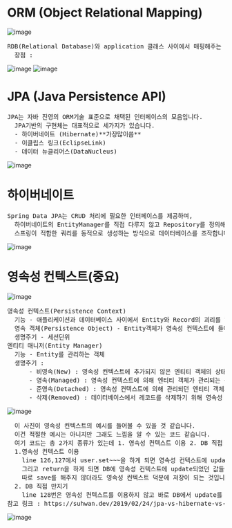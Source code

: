 # ORM (Object Relational Mapping)
![image](https://github.com/SeungGwan123/SpringBoot/assets/123438749/fbbfd442-0d83-4395-a859-c206d2dbaae0)

<pre>
RDB(Relational Database)와 application 클래스 사이에서 매핑해주는 역할
  장점 : 
</pre>
![image](https://github.com/SeungGwan123/SpringBoot/assets/123438749/62fc6707-684d-4acf-9fed-8577caf2ae43)
![image](https://github.com/SeungGwan123/SpringBoot/assets/123438749/32b6038d-fccb-48e8-ac04-f97c5c4ac2d8)

# JPA (Java Persistence API)
<pre>
JPA는 자바 진영의 ORM기술 표준으로 채택된 인터페이스의 모음입니다.
  JPA기반의 구현체는 대표적으로 세가지가 있습니다.
  - 하이버네이트 (Hibernate)**가장많이씀**
  - 이클립스 링크(EclipseLink)
  - 데이터 뉴클리어스(DataNucleus)
</pre>
![image](https://github.com/SeungGwan123/SpringBoot/assets/123438749/8bcdc3be-f31c-4b3e-b652-2a81d3d9681e)
# 하이버네이트
<pre>
Spring Data JPA는 CRUD 처리에 필요한 인터페이스를 제공하며, 
  하이버네이트의 EntityManager를 직접 다루지 않고 Repository를 정의해 사용함으로써 
  스프링이 적합한 쿼리를 동적으로 생성하는 방식으로 데이터베이스를 조작합니다.
</pre>
![image](https://github.com/SeungGwan123/SpringBoot/assets/123438749/7bbb5fab-d305-44a0-9c3b-0cc859f35ec2)
# 영속성 컨텍스트(**중요**)
![image](https://github.com/SeungGwan123/SpringBoot/assets/123438749/e01fd337-6bbf-4522-9e8e-df198ba2cb79)

<pre>
영속성 컨텍스트(Persistence Context)
  기능 - 애플리케이션과 데이터베이스 사이에서 Entity와 Record의 괴리를 해소하는 기능과 객체를 보관하는 기능을 수행합니다.
  영속 객체(Persistence Object) - Entity객체가 영속성 컨텍스트에 들어와 JPA의 관리 대상이 되는 시점부터의 해당 객체
  생명주기 - 세션단위
엔티티 매니저(Entity Manager)
  기능 - Entity를 관리하는 객체
  생명주기 : 
      - 비영속(New) : 영속성 컨텍스트에 추가되지 않은 엔티티 객체의 상태를 의미합니다.
      - 영속(Managed) : 영속성 컨텍스트에 의해 엔티티 객체가 관리되는 상태입니다.
      - 준영속(Detached) : 영속성 컨텍스트에 의해 관리되던 엔티티 객체가 컨텍스트와 분리된 상태입니다.
      - 삭제(Removed) : 데이터베이스에서 레코드를 삭제하기 위해 영속성 컨텍스트에 삭제 요청을 한 상태입니다.
</pre>
![image](https://github.com/SeungGwan123/SpringBoot/assets/123438749/a8dcce13-425b-4597-a1be-92de97663378)
<pre>
  이 사진이 영속성 컨텍스트의 예시를 들어볼 수 있을 것 같습니다.
  이건 적절한 예시는 아니지만 그래도 느낌을 알 수 있는 코드 같습니다.
  여기 코드는 총 2가지 종류가 있는데 1. 영속성 컨텍스트 이용 2. DB 직접 만지기
  1.영속성 컨텍스트 이용
    line 126,127에서 user.set~~~을 하게 되면 영속성 컨텍스트에 update가 됩니다.
    그리고 return을 하게 되면 DB에 영속성 컨텍스트에 update되었던 값들이 반영이 됩니다.
    따로 save를 해주지 않더라도 영속성 컨텍스트 덕분에 저장이 되는 것입니다.
  2. DB 직접 만지기
    line 128번은 영속성 컨텍스트를 이용하지 않고 바로 DB에서 update를 시켜주는 방법입니다.
참고 링크 : https://suhwan.dev/2019/02/24/jpa-vs-hibernate-vs-spring-data-jpa/
</pre>
![image](https://github.com/SeungGwan123/SpringBoot/assets/123438749/d06060ef-8547-4ced-bbf3-ab4a3641d3f4)

